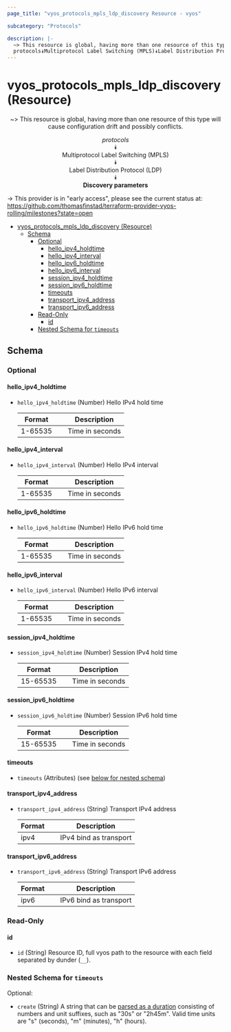 ```yaml
---
page_title: "vyos_protocols_mpls_ldp_discovery Resource - vyos"

subcategory: "Protocols"

description: |-
  ~> This resource is global, having more than one resource of this type will cause configuration drift and possibly conflicts.
  protocols⯯Multiprotocol Label Switching (MPLS)⯯Label Distribution Protocol (LDP)⯯Discovery parameters
---
```


# vyos_protocols_mpls_ldp_discovery (Resource)
<center>

~> This resource is global, having more than one resource of this type will cause configuration drift and possibly conflicts.

*protocols*  
⯯  
Multiprotocol Label Switching (MPLS)  
⯯  
Label Distribution Protocol (LDP)  
⯯  
**Discovery parameters**


</center>

-> This provider is in "early access", please see the current status at: https://github.com/thomasfinstad/terraform-provider-vyos-rolling/milestones?state=open

<!--TOC-->

- [vyos_protocols_mpls_ldp_discovery (Resource)](#vyos_protocols_mpls_ldp_discovery-resource)
  - [Schema](#schema)
    - [Optional](#optional)
      - [hello_ipv4_holdtime](#hello_ipv4_holdtime)
      - [hello_ipv4_interval](#hello_ipv4_interval)
      - [hello_ipv6_holdtime](#hello_ipv6_holdtime)
      - [hello_ipv6_interval](#hello_ipv6_interval)
      - [session_ipv4_holdtime](#session_ipv4_holdtime)
      - [session_ipv6_holdtime](#session_ipv6_holdtime)
      - [timeouts](#timeouts)
      - [transport_ipv4_address](#transport_ipv4_address)
      - [transport_ipv6_address](#transport_ipv6_address)
    - [Read-Only](#read-only)
      - [id](#id)
    - [Nested Schema for `timeouts`](#nested-schema-for-timeouts)

<!--TOC-->

<!-- schema generated by tfplugindocs -->
## Schema

### Optional

#### hello_ipv4_holdtime
- `hello_ipv4_holdtime` (Number) Hello IPv4 hold time

    |  Format   &emsp;|  Description      |
    |-----------|-------------------|
    |  1-65535  &emsp;|  Time in seconds  |
#### hello_ipv4_interval
- `hello_ipv4_interval` (Number) Hello IPv4 interval

    |  Format   &emsp;|  Description      |
    |-----------|-------------------|
    |  1-65535  &emsp;|  Time in seconds  |
#### hello_ipv6_holdtime
- `hello_ipv6_holdtime` (Number) Hello IPv6 hold time

    |  Format   &emsp;|  Description      |
    |-----------|-------------------|
    |  1-65535  &emsp;|  Time in seconds  |
#### hello_ipv6_interval
- `hello_ipv6_interval` (Number) Hello IPv6 interval

    |  Format   &emsp;|  Description      |
    |-----------|-------------------|
    |  1-65535  &emsp;|  Time in seconds  |
#### session_ipv4_holdtime
- `session_ipv4_holdtime` (Number) Session IPv4 hold time

    |  Format    &emsp;|  Description      |
    |------------|-------------------|
    |  15-65535  &emsp;|  Time in seconds  |
#### session_ipv6_holdtime
- `session_ipv6_holdtime` (Number) Session IPv6 hold time

    |  Format    &emsp;|  Description      |
    |------------|-------------------|
    |  15-65535  &emsp;|  Time in seconds  |
#### timeouts
- `timeouts` (Attributes) (see [below for nested schema](#nestedatt--timeouts))
#### transport_ipv4_address
- `transport_ipv4_address` (String) Transport IPv4 address

    |  Format  &emsp;|  Description             |
    |----------|--------------------------|
    |  ipv4    &emsp;|  IPv4 bind as transport  |
#### transport_ipv6_address
- `transport_ipv6_address` (String) Transport IPv6 address

    |  Format  &emsp;|  Description             |
    |----------|--------------------------|
    |  ipv6    &emsp;|  IPv6 bind as transport  |

### Read-Only

#### id
- `id` (String) Resource ID, full vyos path to the resource with each field separated by dunder (`__`).

<a id="nestedatt--timeouts"></a>
### Nested Schema for `timeouts`

Optional:

- `create` (String) A string that can be [parsed as a duration](https://pkg.go.dev/time#ParseDuration) consisting of numbers and unit suffixes, such as &#34;30s&#34; or &#34;2h45m&#34;. Valid time units are &#34;s&#34; (seconds), &#34;m&#34; (minutes), &#34;h&#34; (hours).
